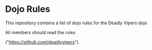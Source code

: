 Dojo Rules
==========

This repository contains a list of dojo rules for the Deadly Vipers dojo

All members should read the rules

("https://github.com/deadlyvipers").
